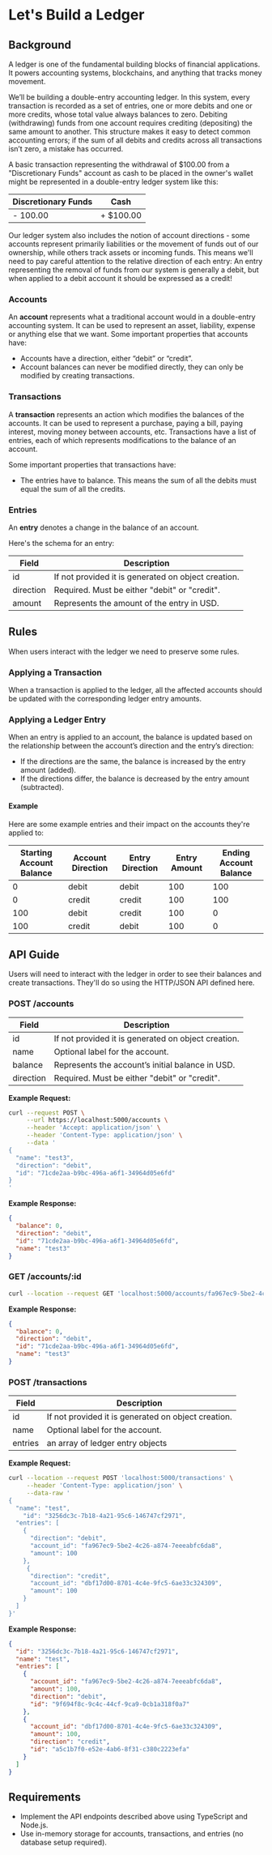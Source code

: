 # Let's Build a Ledger

## Background

A ledger is one of the fundamental building blocks of financial applications.
It powers accounting systems, blockchains, and anything that tracks money movement.

We’ll be building a double-entry accounting ledger. 
In this system, every transaction is recorded as a set of entries, one or more debits and one or more credits, whose total value always balances to zero.
Debiting (withdrawing) funds from one account requires crediting (depositing) the same amount to another.
This structure makes it easy to detect common accounting errors; if the sum of all debits and credits across all transactions isn’t zero, a mistake has occurred.

A basic transaction representing the withdrawal of $100.00 from a "Discretionary
Funds" account as cash to be placed in the owner's wallet might be represented
in a double-entry ledger system like this:

| Discretionary Funds |    Cash      |
|---------------------|--------------|
| - 100.00            | + $100.00    |

Our ledger system also includes the notion of account directions - some accounts
represent primarily liabilities or the movement of funds out of our ownership,
while others track assets or incoming funds. This means we'll need to pay
careful attention to the relative direction of each entry: An entry representing
the removal of funds from our system is generally a debit, but when applied to
a debit account it should be expressed as a credit!

### Accounts

An **account** represents what a traditional account would in a double-entry
accounting system. It can be used to represent an asset, liability, expense or
anything else that we want. Some important properties that accounts have:

 - Accounts have a direction, either “debit” or “credit”.
 - Account balances can never be modified directly, they can only be modified
   by creating transactions.

### Transactions

A **transaction** represents an action which modifies the balances of the
accounts. It can be used to represent a purchase, paying a bill, paying
interest, moving money between accounts, etc. Transactions have a list of
entries, each of which represents modifications to the balance of an account.

Some important properties that transactions have:

 - The entries have to balance. This means the sum of all the debits must equal
   the sum of all the credits.

### Entries

An **entry** denotes a change in the balance of an account.

Here's the schema for an entry:

| Field     | Description                                               |
|-----------|-----------------------------------------------------------|
| id        | If not provided it is generated on object creation.       |
| direction | Required. Must be either "debit" or "credit".             |
| amount    | Represents the amount of the entry in USD.                |

## Rules

When users interact with the ledger we need to preserve some rules.

### Applying a Transaction

When a transaction is applied to the ledger, all the affected accounts should
be updated with the corresponding ledger entry amounts.

### Applying a Ledger Entry

When an entry is applied to an account, the balance is updated based on the relationship between the account’s direction and the entry’s direction:
- If the directions are the same, the balance is increased by the entry amount (added).
- If the directions differ, the balance is decreased by the entry amount (subtracted).

#### Example

Here are some example entries and their impact on the accounts they're applied
to:

| Starting Account Balance | Account Direction | Entry Direction | Entry Amount | Ending Account Balance |
|--------------------------|-------------------|-----------------|--------------|------------------------|
| 0                        | debit             | debit           | 100          | 100                    |
| 0                        | credit            | credit          | 100          | 100                    |
| 100                      | debit             | credit          | 100          | 0                      |
| 100                      | credit            | debit           | 100          | 0                      |

## API Guide

Users will need to interact with the ledger in order to see their balances and
create transactions. They'll do so using the HTTP/JSON API defined here.

### POST /accounts

| Field     | Description                                               |
|-----------|-----------------------------------------------------------|
| id        | If not provided it is generated on object creation.       |
| name      | Optional label for the account.                           |                                                
| balance   | Represents the account’s initial balance in USD.          |
| direction | Required. Must be either "debit" or "credit".             |

**Example Request:**

```bash
curl --request POST \
     --url https://localhost:5000/accounts \
     --header 'Accept: application/json' \
     --header 'Content-Type: application/json' \
     --data '
{
  "name": "test3",
  "direction": "debit",
  "id": "71cde2aa-b9bc-496a-a6f1-34964d05e6fd"
}
'
```

**Example Response:**

```json
{
  "balance": 0,
  "direction": "debit",
  "id": "71cde2aa-b9bc-496a-a6f1-34964d05e6fd",
  "name": "test3"
}
```

### GET /accounts/:id

```bash
curl --location --request GET 'localhost:5000/accounts/fa967ec9-5be2-4c26-a874-7eeeabfc6da8'
```

**Example Response:**

```json
{
  "balance": 0,
  "direction": "debit",
  "id": "71cde2aa-b9bc-496a-a6f1-34964d05e6fd",
  "name": "test3"
}
```

### POST /transactions

| Field   | Description                                               |
|---------|-----------------------------------------------------------|
| id      | If not provided it is generated on object creation.       |
| name    | Optional label for the account.                           |
| entries | an array of ledger entry objects                          |

**Example Request:**

```bash
curl --location --request POST 'localhost:5000/transactions' \
     --header 'Content-Type: application/json' \
     --data-raw '
{
  "name": "test",
    "id": "3256dc3c-7b18-4a21-95c6-146747cf2971",
  "entries": [
    {
      "direction": "debit",
      "account_id": "fa967ec9-5be2-4c26-a874-7eeeabfc6da8",
      "amount": 100
    },
     {
      "direction": "credit",
      "account_id": "dbf17d00-8701-4c4e-9fc5-6ae33c324309",
      "amount": 100
    }
  ]
}'
```

**Example Response:**

```json
{
  "id": "3256dc3c-7b18-4a21-95c6-146747cf2971",
  "name": "test",
  "entries": [
    {
      "account_id": "fa967ec9-5be2-4c26-a874-7eeeabfc6da8",
      "amount": 100,
      "direction": "debit",
      "id": "9f694f8c-9c4c-44cf-9ca9-0cb1a318f0a7"
    },
    {
      "account_id": "dbf17d00-8701-4c4e-9fc5-6ae33c324309",
      "amount": 100,
      "direction": "credit",
      "id": "a5c1b7f0-e52e-4ab6-8f31-c380c2223efa"
    }
  ]
}
```


## Requirements

- Implement the API endpoints described above using TypeScript and Node.js.
- Use in-memory storage for accounts, transactions, and entries (no database setup required).

